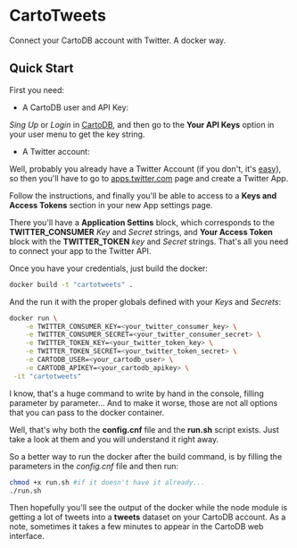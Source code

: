 # CartoTweets
Connect your CartoDB account with Twitter. A docker way.

Quick Start
-----------

First you need:

* A CartoDB user and API Key:

 *Sing Up* or *Login* in [CartoDB](https://cartodb.com/), and then go to the **Your API Keys**
 option in your user menu to get the key string.

* A Twitter account:

 Well, probably you already have a Twitter Account (if you don't, it's [easy](https://twitter.com/)), so then you'll have to go to  [apps.twitter.com](https://apps.twitter.com) page and create a Twitter App.

 Follow the instructions, and finally you'll be able to access to a **Keys and Access Tokens** section in your new App settings page.

 There you'll have a **Application Settins** block, which corresponds to the **TWITTER_CONSUMER** *Key* and *Secret* strings, and **Your Access Token** block with the **TWITTER_TOKEN** *key* and *Secret* strings. That's all you need to connect your app to the Twitter API.

Once you have your credentials, just build the docker:

```bash
docker build -t "cartotweets" .
```

And the run it with the proper globals defined with your *Keys* and *Secrets*:

```bash
docker run \
    -e TWITTER_CONSUMER_KEY=<your_twitter_consumer_key> \
    -e TWITTER_CONSUMER_SECRET=<your_twitter_consumer_secret> \
    -e TWITTER_TOKEN_KEY=<your_twitter_token_key> \
    -e TWITTER_TOKEN_SECRET=<your_twitter_token_secret> \
    -e CARTODB_USER=<your_cartodb_user> \
    -e CARTODB_APIKEY=<your_cartodb_apikey> \
 -it "cartotweets"
```

I know, that's a huge command to write by hand in the console, filling parameter by parameter... And to make it worse, those are not all options that you can pass to the docker container.

Well, that's why both the **config.cnf** file and the **run.sh** script exists. Just take a look at them and you will understand it right away.

So a better way to run the docker after the build command, is by filling the parameters in the *config.cnf* file 
and then run:

```bash
chmod +x run.sh #if it doesn't have it already...
./run.sh
```

Then hopefully you'll see the output of the docker while the node module is getting a lot of tweets into a **tweets** dataset on your CartoDB account. As a note, sometimes it takes a few minutes to appear in the CartoDB web interface.
